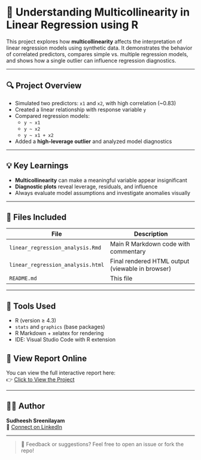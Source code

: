 # 🧠 Understanding Multicollinearity in Linear Regression using R

This project explores how **multicollinearity** affects the interpretation of linear regression models using synthetic data. It demonstrates the behavior of correlated predictors, compares simple vs. multiple regression models, and shows how a single outlier can influence regression diagnostics.

---

## 🔍 Project Overview

- Simulated two predictors: `x1` and `x2`, with high correlation (~0.83)
- Created a linear relationship with response variable `y`
- Compared regression models:
  - `y ~ x1`
  - `y ~ x2`
  - `y ~ x1 + x2`
- Added a **high-leverage outlier** and analyzed model diagnostics

---

## 💡 Key Learnings

- **Multicollinearity** can make a meaningful variable appear insignificant
- **Diagnostic plots** reveal leverage, residuals, and influence
- Always evaluate model assumptions and investigate anomalies visually

---

## 🧾 Files Included

| File | Description |
|------|-------------|
| `linear_regression_analysis.Rmd` | Main R Markdown code with commentary |
| `linear_regression_analysis.html` | Final rendered HTML output (viewable in browser) |
| `README.md` | This file |

---

## 🧰 Tools Used

- R (version ≥ 4.3)
- `stats` and `graphics` (base packages)
- R Markdown + xelatex for rendering
- IDE: Visual Studio Code with R extension

## 🔗 View Report Online

You can view the full interactive report here:  
👉 [Click to View the Project](https://sudheeshsreenilayam.github.io/Sudheesh-R-Portfolio/Linear-Regression-Multicollinearity-R/linear_regression_analysis.html)


---

## 🧑‍💻 Author

**Sudheesh Sreenilayam**  
📎 [Connect on LinkedIn](https://www.linkedin.com/in/ssudheesh)

---

> 💬 Feedback or suggestions? Feel free to open an issue or fork the repo!
